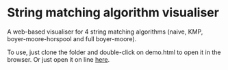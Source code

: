 # String matching algorithm visualiser
A web-based visualiser for 4 string matching algorithms (naive, KMP, boyer-moore-horspool and full boyer-moore).

To use, just clone the folder and double-click on demo.html to open it in the browser. Or just open it on line [here](http://lobb.nz/stringmatchvisualiser/stringmatching.html).
